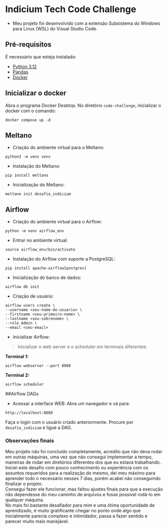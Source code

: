 # Indicium Tech Code Challenge
- Meu projeto foi desenvolvido com a extensão Subsistema do Windows para Linux (WSL) do Visual Studio Code.

## Pré-requisitos
É necessário que esteja instalado:
- [Python 3.12](https://www.python.org/downloads/)
- [Pandas](https://pandas.pydata.org/docs/getting_started/install.html)
- [Docker](https://docs.docker.com/desktop/setup/install/windows-install/)

## Inicializar o docker
Abra o programa Docker Desktop.
No diretório `code-challenge`, inicializar o docker com o comando:
```
docker compose up -d
```

## Meltano
- Criação do ambiente virtual para o Meltano:
```
python3 -m venv venv
```
- Instalação do Meltano:
```
pip install meltano
```
- Inicialização do Meltano:
```
meltano init desafio_indicium
```

## Airflow
- Criação do ambiente virtual para o Airflow:
```
python -m venv airflow_env
```
- Entrar no ambiente virtual:
```
source airflow_env/bin/activate
```
- Instalação do Airflow com suporte a PostgreSQL:
```
pip install apache-airflow[postgres]
```
- Inicialização do banco de dados:
```
airflow db init
```
- Criação de usuário:
```
airflow users create \
--username <seu-nome-de-usuario> \
--firstname <seu-primeiro-nome> \
--lastname <seu-sobrenome> \
--role Admin \
--email <seu-email>
```
- Inicializar Airflow:
> Inicializar o web server e o scheduler em terminais diferentes:

**Terminal 1:**
```
airflow webserver --port 8080
```
**Terminal 2:**
```
airflow scheduler
```


##Airflow DAGs
- Acessar a interface WEB:
Abra um navegador e vá para:
```
http://localhost:8080
```
Faça o login com o usuário criado anteriormente.
Procure por `desafio_indicium` e ligue a DAG.

### Observações finais
Meu projeto não foi concluído completamente, acredito que não deva rodar em outras máquinas, uma vez que não consegui implementar a tempo, maneiras de rodar em diretórios diferentes dos que eu estava trabalhando.<br>
Iniciei este desafio com pouco conhecimento ou experiência com os assuntos requeridos para a realização do mesmo, dei meu máximo para aprender todo o necessário nesses 7 dias, porém acabei não conseguindo finalizar o projeto.<br>
Consegui fazer ele funcionar, mas faltou ajustes finais para que a execução não dependesse do meu caminho de arquivos e fosse possível rodá-lo em qualquer máquina.<br>
No mais foi bastante desafiador para mim e uma ótima oportunidade de aprendizado, é muito gratificante chegar no ponto onde algo que inicialmente parecia complexo e intimidador, passa a fazer sentido e parecer muito mais manejável.
